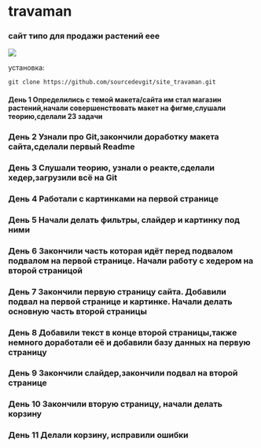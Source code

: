 # travaman

<h3>сайт типо для продажи растений еее</h3>
<img src="https://github.com/sourcedevgit/site_travaman/assets/73057608/5d664c11-c147-4b42-ace3-c34b89bcd586">


установка:
```
git clone https://github.com/sourcedevgit/site_travaman.git
```
<h4>День 1
Определились с темой макета/сайта им стал магазин растений,начали совершенствовать макет на фигме,слушали теорию,сделали 23 задачи </h4>
<h3>День 2
Узнали про Git,закончили доработку макета сайта,сделали первый Readme</h3>
<h3>День 3 
Слушали теорию, узнали о реакте,сделали хедер,загрузили всё на Git</h3>
<h3>День 4
Работали с картинками на первой странице</h3>
<h3>День 5
Начали делать фильтры, слайдер и картинку под ними </h3>
<h3>День 6
Закончили часть которая идёт перед подвалом подвалом на первой странице. Начали работу с хедером на второй страницой </h3>
<h3>День 7
Закончили первую страницу сайта. Добавили подвал на первой странице и картинке. Начали делать основную часть второй  страницы</h3>
<h3>День 8
Добавили текст в конце второй страницы,также немного доработали её и добавили базу данных на первую страницу</h3>
<h3>День 9 
Закончили слайдер,закончили подвал на второй странице</h3>
<h3>День 10 
Закончили вторую страницу, начали делать корзину</h3>
<h3>День 11
Делали корзину, исправили ошибки</h3>

